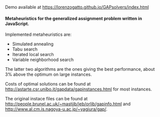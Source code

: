 Demo available at https://lorenzogatto.github.io/GAPsolvers/index.html

#### Metaheuristics for the generalized assignment problem written in JavaScript.

Implemented metaheuristics are:
- Simulated annealing
- Tabu search
- Iterated local search
- Variable neighborhood search

The latter two algorithms are the ones giving the best performance, about 3% above the optimum on large instances.

Costs of optimal solutions can be found at http://astarte.csr.unibo.it/gapdata/gapinstances.html for most instances.

The original instace files can be found at http://people.brunel.ac.uk/~mastjjb/jeb/orlib/gapinfo.html and http://www.al.cm.is.nagoya-u.ac.jp/~yagiura/gap/.
